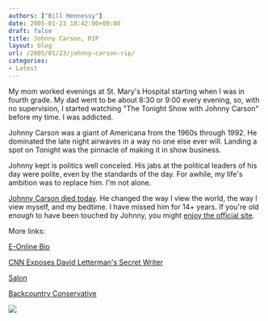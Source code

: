 ```yaml
---
authors: ["Bill Hennessy"]
date: 2005-01-23 18:42:00+00:00
draft: false
title: Johnny Carson, RIP
layout: blog
url: /2005/01/23/johnny-carson-rip/
categories:
- Latest
---
```


My mom worked evenings at St. Mary's Hospital starting when I was in fourth grade. My dad went to be about 8:30 or 9:00 every evening, so, with no supervision, I started watching "The Tonight Show with Johnny Carson" before my time. I was addicted.




Johnny Carson was a giant of Americana from the 1960s through 1992. He dominated the late night airwaves in a way no one else ever will. Landing a spot on Tonight was the pinnacle of making it in show business.




Johnny kept is politics well conceled. His jabs at the political leaders of his day were polite, even by the standards of the day. For awhile, my life's ambition was to replace him. I'm not alone. 




[Johnny Carson died today](https://apnews.myway.com/article/20050123/D87PV6F81.html). He changed the way I view the world, the way I view myself, and my bedtime. I have missed him for 14+ years. If you're old enough to have been touched by Johnny, you might [enjoy the official site](https://www.johnnycarson.com/carson/index.jsp). 




More links:




[E-Online Bio](https://www.eonline.com/Facts/People/Bio/0,128,2789,00.html)




[CNN Exposes David Letterman's Secret Writer](https://www.cnn.com/2005/SHOWBIZ/TV/01/19/television.carson.reut/)




[Salon](https://dir.salon.com/people/bc/2001/02/20/carson/index.html)




[Backcountry Conservative ](https://www.jquinton.com/archives/002377.html)

![](https://blog.billhennessy.com/aggbug.aspx?PostID=948)

